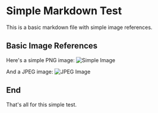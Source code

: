 # Simple Markdown Test

This is a basic markdown file with simple image references.

## Basic Image References

Here's a simple PNG image:
![Simple Image](https://example.com/simple.png)

And a JPEG image:
![JPEG Image](https://example.com/photo.jpg)

## End

That's all for this simple test.